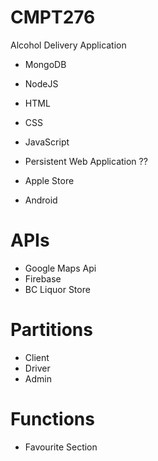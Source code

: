 # CMPT276
Alcohol Delivery Application
- MongoDB
- NodeJS
- HTML
- CSS
- JavaScript

- Persistent Web Application ??
- Apple Store
- Android



# APIs
- Google Maps Api
- Firebase
- BC Liquor Store

# Partitions
- Client
- Driver
- Admin

# Functions
- Favourite Section

